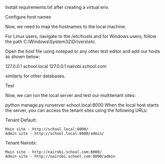 Install requirements.txt after creating a virtual env.

Configure host names

Now, we need to map the hostnames to the local machine.

For Linux users, navigate to the /etc/hosts and for Windows users, follow the path C:\Windows\System32\Drivers\etc\.

Open the host file using notepad or any other text editor and add our hosts as shown below:

127.0.0.1 school.local
127.0.0.1 nairobi.school.com

similarly for other databases. 

Test

Now, we can run the local server and test our multitenant sites:

python manage.py runserver school.local:8000
When the local host starts the server, you can access the tenant sites using the following URLs:


Tenant Default:

    Main site - http://school.local:8000/
    Admin site - http://school.local:8000/admin/

Tenant Nairobi:

    Main site - http://nairobi.school.com:8000/
    Admin site - http://nairobi.school.com:8000/admin

